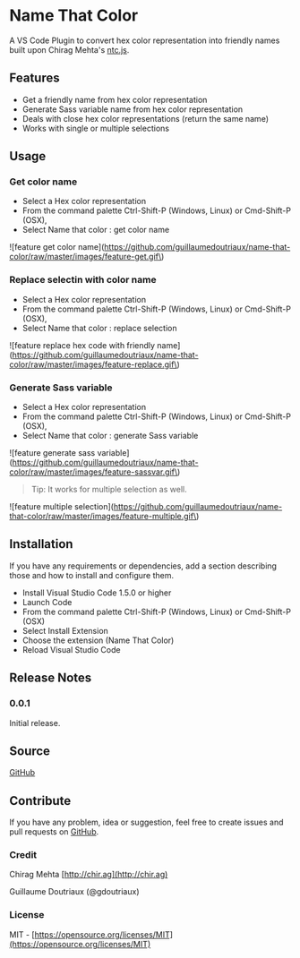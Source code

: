 # Name That Color
A VS Code Plugin to convert hex color representation into friendly names built upon Chirag Mehta's [ntc.js](http://chir.ag/projects/ntc/).


## Features
* Get a friendly name from hex color representation
* Generate Sass variable name from hex color representation
* Deals with close hex color representations (return the same name)
* Works with single or multiple selections


## Usage

### Get color name
* Select a Hex color representation
* From the command palette Ctrl-Shift-P (Windows, Linux) or Cmd-Shift-P (OSX),
* Select Name that color : get color name

\!\[feature get color name\]\(https://github.com/guillaumedoutriaux/name-that-color/raw/master/images/feature-get.gif\)

### Replace selectin with color name
* Select a Hex color representation
* From the command palette Ctrl-Shift-P (Windows, Linux) or Cmd-Shift-P (OSX),
* Select Name that color : replace selection

\!\[feature replace hex code with friendly name\]\(https://github.com/guillaumedoutriaux/name-that-color/raw/master/images/feature-replace.gif\)

### Generate Sass variable
* Select a Hex color representation
* From the command palette Ctrl-Shift-P (Windows, Linux) or Cmd-Shift-P (OSX),
* Select Name that color : generate Sass variable

\!\[feature generate sass variable\]\(https://github.com/guillaumedoutriaux/name-that-color/raw/master/images/feature-sassvar.gif\)

> Tip: It works for multiple selection as well.

\!\[feature multiple selection\]\(https://github.com/guillaumedoutriaux/name-that-color/raw/master/images/feature-multiple.gif\)


## Installation
If you have any requirements or dependencies, add a section describing those and how to install and configure them.
* Install Visual Studio Code 1.5.0 or higher
* Launch Code
* From the command palette Ctrl-Shift-P (Windows, Linux) or Cmd-Shift-P (OSX)
* Select Install Extension
* Choose the extension (Name That Color)
* Reload Visual Studio Code


## Release Notes
### 0.0.1
Initial release.


## Source
[GitHub](https://github.com/guillaumedoutriaux/name-that-color)


## Contribute
If you have any problem, idea or suggestion, feel free to create issues and pull requests on [GitHub](https://github.com/guillaumedoutriaux/name-that-color).

### Credit
Chirag Mehta [http://chir.ag](http://chir.ag)

Guillaume Doutriaux (@gdoutriaux)


### License
MIT - [https://opensource.org/licenses/MIT](https://opensource.org/licenses/MIT)

